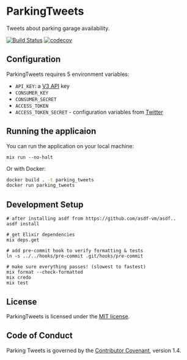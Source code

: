 # ParkingTweets

Tweets about parking garage availability.

[![Build Status](https://semaphoreci.com/api/v1/mbta/parking_tweets/branches/master/shields_badge.svg)](https://semaphoreci.com/mbta/parking_tweets) [![codecov](https://codecov.io/gh/mbta/parking_tweets/branch/master/graph/badge.svg)](https://codecov.io/gh/mbta/parking_tweets)

## Configuration

ParkingTweets requires 5 environment variables:

- `API_KEY`: a [V3 API](https://api-v3.mbta.com/) key
- `CONSUMER_KEY`
- `CONSUMER_SECRET`
- `ACCESS_TOKEN`
- `ACCESS_TOKEN_SECRET` - configuration variables from [Twitter](https://developer.twitter.com/)

## Running the applicaion

You can run the application on your local machine:

```
mix run --no-halt
```

Or with Docker:

```bash
docker build . -t parking_tweets
docker run parking_tweets
```

## Development Setup

```
# after installing asdf from https://github.com/asdf-vm/asdf..
asdf install

# get Elixir dependencies
mix deps.get

# add pre-commit hook to verify formatting & tests
ln -s ../../hooks/pre-commit .git/hooks/pre-commit

# make sure everything passes! (slowest to fastest)
mix format --check-formatted
mix credo
mix test
```

## License

ParkingTweets is licensed under the [MIT license](LICENSE).

## Code of Conduct

Parking Tweets is governed by the [Contributor Covenant](CODE_OF_CONDUCT.md), version 1.4.
